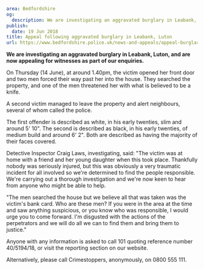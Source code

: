 ```yaml
area: Bedfordshire
og:
  description: We are investigating an aggravated burglary in Leabank, Luton, and are now appealing for witnesses as part of our enquiries.
publish:
  date: 19 Jun 2018
title: Appeal following aggravated burglary in Leabank, Luton
url: https://www.bedfordshire.police.uk/news-and-appeals/appeal-burglary-leabank-luton-june2018
```

**We are investigating an aggravated burglary in Leabank, Luton, and are now appealing for witnesses as part of our enquiries.**

On Thursday (14 June), at around 1.40pm, the victim opened her front door and two men forced their way past her into the house. They searched the property, and one of the men threatened her with what is believed to be a knife.

A second victim managed to leave the property and alert neighbours, several of whom called the police.

The first offender is described as white, in his early twenties, slim and around 5' 10". The second is described as black, in his early twenties, of medium build and around 6' 2". Both are described as having the majority of their faces covered.

Detective Inspector Craig Laws, investigating, said: "The victim was at home with a friend and her young daughter when this took place. Thankfully nobody was seriously injured, but this was obviously a very traumatic incident for all involved so we're determined to find the people responsible. We're carrying out a thorough investigation and we're now keen to hear from anyone who might be able to help.

"The men searched the house but we believe all that was taken was the victim's bank card. Who are these men? If you were in the area at the time and saw anything suspicious, or you know who was responsible, I would urge you to come forward. I'm disgusted with the actions of the perpetrators and we will do all we can to find them and bring them to justice."

Anyone with any information is asked to call 101 quoting reference number 40/5194/18, or visit the reporting section on our website.

Alternatively, please call Crimestoppers, anonymously, on 0800 555 111.
